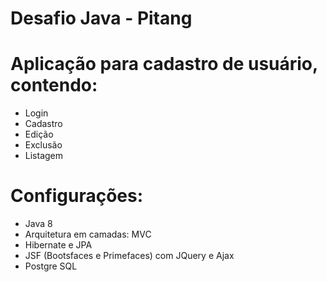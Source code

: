 # Desafio Java - Pitang

# Aplicação para cadastro de usuário, contendo:
 - Login
 - Cadastro
 - Edição
 - Exclusão
 - Listagem
 
 # Configurações:
 - Java 8
 - Arquitetura em camadas: MVC
 - Hibernate e JPA
 - JSF (Bootsfaces e Primefaces) com JQuery e Ajax
 - Postgre SQL
 
 
